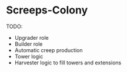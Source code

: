 # Screeps-Colony

TODO:
* Upgrader role
* Builder role
* Automatic creep production
* Tower logic
* Harvester logic to fill towers and extensions

